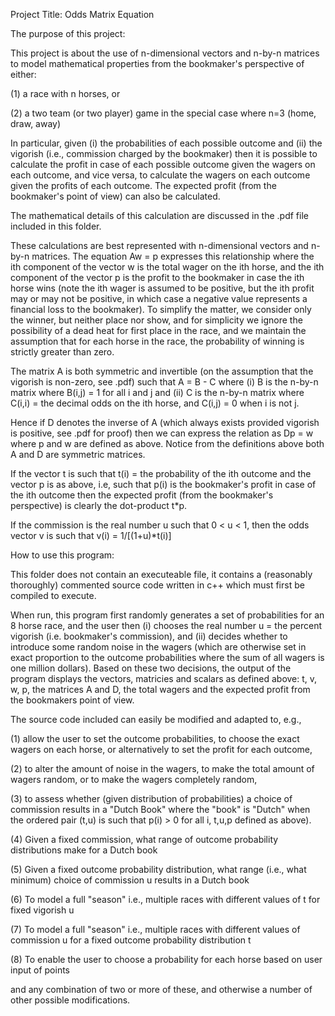 
Project Title: Odds Matrix Equation

The purpose of this project:

This project is about the use of n-dimensional vectors and n-by-n matrices to model mathematical properties 
from the bookmaker's perspective of either:

(1) a race with n horses, or 

(2) a two team (or two player) game in the special case where n=3 (home, draw, away) 

In particular, given (i) the probabilities of each possible outcome and
(ii) the vigorish (i.e., commission charged by the bookmaker) then it is possible to
calculate the profit in case of each possible outcome given the wagers on each
outcome, and vice versa, to calculate the wagers on each outcome given 
the profits of each outcome.  The expected profit (from the bookmaker's
point of view) can also be calculated.

The mathematical details of this calculation are discussed in the .pdf file included in this folder.

These calculations are best represented with n-dimensional vectors and n-by-n matrices.
The equation Aw = p expresses this relationship where the ith component of the vector w
is the total wager on the ith horse, and the ith component of the vector p is the profit to
the bookmaker in case the ith horse wins (note the ith wager is assumed to be positive, but the 
ith profit may or may not be positive, in which case a negative value represents a financial
loss to the bookmaker). To simplify the matter, we consider only the winner, but neither
place nor show, and for simplicity we ignore the possibility of a dead heat for first place in the race, and
we maintain the assumption that for each horse in the race, the probability of winning is strictly
greater than zero.

The matrix A is both symmetric and invertible (on the assumption that the vigorish is non-zero, see .pdf)
such that A = B - C where (i) B is the n-by-n matrix where B(i,j) = 1 for all i and j and (ii) C is the n-by-n
matrix where C(i,i) = the decimal odds on the ith horse, and C(i,j) = 0 when i is not j.

Hence if D denotes the inverse of A (which always exists provided vigorish is positive, see .pdf for
proof) then we can express the relation as Dp = w where p and w are defined as above. Notice from
the definitions above both A and D are symmetric matrices.

If the vector t is such that t(i) = the probability of the ith outcome and the vector p is as above, 
i.e, such that p(i) is the bookmaker's profit in case of the ith outcome then the expected profit
(from the bookmaker's perspective) is clearly the dot-product t*p.

If the commission is the real number u such that 0 < u < 1, then the odds vector v is such
that v(i) = 1/[(1+u)*t(i)]

How to use this program:

This folder does not contain an executeable file, it contains a (reasonably thoroughly) commented 
source code written in c++ which must first be compiled to execute. 

When run, this program first randomly generates a set of probabilities for an 8 horse race,
and the user then (i) chooses the real number u = the percent vigorish (i.e. bookmaker's commission),
and (ii) decides whether to introduce some random noise in the wagers (which are otherwise set in
exact proportion to the outcome probabilities where the sum of all wagers is one million dollars).
Based on these two decisions, the output of the program displays the vectors, matricies and scalars
as defined above: t, v, w, p, the matrices A and D, the total wagers and the expected profit from
the bookmakers point of view.

The source code included can easily be modified and adapted to, e.g.,

(1) allow the user to set the outcome probabilities, to choose the exact wagers on each horse, or alternatively to set
the profit for each outcome,

(2) to alter the amount of noise in the wagers, to make the total amount of wagers random, or to make the wagers
completely random,

(3) to assess whether (given distribution of probabilities) a choice of commission results in
a "Dutch Book" where the "book" is "Dutch" when the ordered pair (t,u) is such that p(i) > 0 for all i,
t,u,p defined as above).

(4) Given a fixed commission, what range of outcome probability distributions make for a Dutch book

(5) Given a fixed outcome probability distribution, what range (i.e., what minimum) choice of commission u 
results in a Dutch book

(6) To model a full "season" i.e., multiple races with different values of t for fixed vigorish u

(7) To model a full "season" i.e., multiple races with different values of commission u for a fixed
outcome probability distribution t

(8) To enable the user to choose a probability for each horse based on user input of points

and any combination of two or more of these, and otherwise a number of other possible  modifications.
